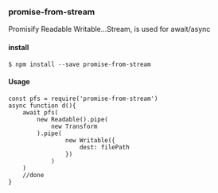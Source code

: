 ### promise-from-stream
Promisify Readable Writable...Stream, is used for await/async

#### install

    $ npm install --save promise-from-stream

#### Usage

    const pfs = require('promise-from-stream')
    async function d(){
        await pfs(
            new Readable().pipe(
                new Transform
            ).pipe(
                    new Writable({
                        dest: filePath
                    })
                )
        )
        //done
    }
